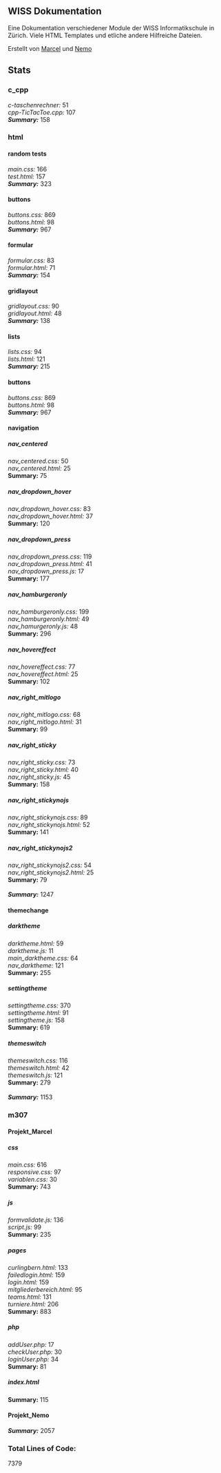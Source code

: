 ## WISS Dokumentation
Eine Dokumentation verschiedener Module der WISS Informatikschule in Zürich. Viele HTML Templates und etliche andere Hilfreiche Dateien.

Erstellt von [Marcel](https://github.com/thebauzz/ "thebauzz, Ersteller") und [Nemo](https://github.com/neeemoo/ "Neeemoo, Ersteller")

## Stats
### c_cpp
_c-taschenrechner:_ 51\
_cpp-TicTacToe.cpp:_ 107\
**_Summary:_** 158

### html
#### random tests
_main.css:_ 166\
_test.html:_ 157\
**_Summary:_** 323

#### buttons
_buttons.css:_ 869\
_buttons.html:_ 98\
**_Summary:_** 967

#### formular
_formular.css:_ 83\
_formular.html:_ 71\
**_Summary:_** 154

#### gridlayout
_gridlayout.css:_ 90\
_gridlayout.html:_ 48\
**_Summary:_** 138

#### lists
_lists.css:_ 94\
_lists.html:_ 121\
**_Summary:_** 215

#### buttons
_buttons.css:_ 869\
_buttons.html:_ 98\
**_Summary:_** 967

#### navigation
##### nav_centered
_nav_centered.css:_ 50\
_nav_centered.html:_ 25\
**Summary:** 75

##### nav_dropdown_hover
_nav_dropdown_hover.css:_ 83\
_nav_dropdown_hover.html:_ 37\
**Summary:** 120

##### nav_dropdown_press
_nav_dropdown_press.css:_ 119\
_nav_dropdown_press.html:_ 41\
_nav_dropdown_press.js:_ 17\
**Summary:** 177

##### nav_hamburgeronly
_nav_hamburgeronly.css:_ 199\
_nav_hamburgeronly.html:_ 49\
_nav_hamurgeronly.js:_ 48\
**Summary:** 296

##### nav_hovereffect
_nav_hovereffect.css:_ 77\
_nav_hovereffect.html:_ 25\
**Summary:** 102

##### nav_right_mitlogo
_nav_right_mitlogo.css:_ 68\
_nav_right_mitlogo.html:_ 31\
**Summary:** 99

##### nav_right_sticky
_nav_right_sticky.css:_ 73\
_nav_right_sticky.html:_ 40\
_nav_right_sticky.js:_ 45\
**Summary:** 158

##### nav_right_stickynojs
_nav_right_stickynojs.css:_ 89\
_nav_right_stickynojs.html:_ 52\
**Summary:** 141

##### nav_right_stickynojs2
_nav_right_stickynojs2.css:_ 54\
_nav_right_stickynojs2.html:_ 25\
**Summary:** 79\
\
**_Summary:_** 1247

#### themechange
##### darktheme
_darktheme.html:_ 59\
_darktheme.js:_ 11\
_main_darktheme.css:_ 64\
_nav_darktheme:_ 121\
**Summary:** 255

##### settingtheme
_settingtheme.css:_ 370\
_settingtheme.html:_ 91\
_settingtheme.js:_ 158\
**Summary:** 619

##### themeswitch
_themeswitch.css:_ 116\
_themeswitch.html:_ 42\
_themeswitch.js:_ 121\
**Summary:** 279\
\
**_Summary:_** 1153

### m307
#### Projekt_Marcel
##### css
_main.css:_ 616\
_responsive.css:_ 97\
_variablen.css:_ 30\
**Summary:** 743

##### js
_formvalidate.js:_ 136\
_script.js:_ 99\
**Summary:** 235

##### pages
_curlingbern.html:_ 133\
_failedlogin.html:_ 159\
_login.html:_ 159\
_mitgliederbereich.html:_ 95\
_teams.html:_ 131\
_turniere.html:_ 206\
**Summary:** 883

##### php
_addUser.php:_ 17\
_checkUser.php:_ 30\
_loginUser.php:_ 34\
**Summary:** 81

##### index.html
**Summary:** 115

#### Projekt_Nemo


**_Summary:_** 2057

### Total Lines of Code:
7379
